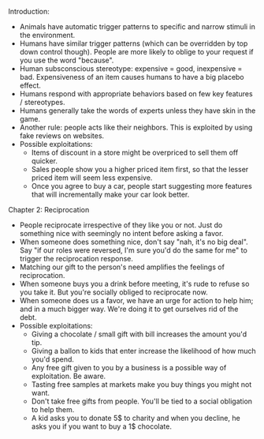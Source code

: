 
Introduction:
- Animals have automatic trigger patterns to specific and narrow stimuli in the environment.
- Humans have similar trigger patterns (which can be overridden by top down control though). People are more likely to oblige to your request if you use the word "because". 
- Human subsconscious stereotype: expensive = good, inexpensive = bad. Expensiveness of an item causes humans to have a big placebo effect.
- Humans respond with appropriate behaviors based on few key features / stereotypes.
- Humans generally take the words of experts unless they have skin in the game. 
- Another rule: people acts like their neighbors. This is exploited by using fake reviews on websites.
- Possible exploitations:
	- Items of discount in a store might be overpriced to sell them off quicker.
	- Sales people show you a higher priced item first, so that the lesser priced item will seem less expensive.
	- Once you agree to buy a car, people start suggesting more features that will incrementally make your car look better.

Chapter 2: Reciprocation
- People reciprocate irrespective of they like you or not. Just do something nice with seemingly no intent before asking a favor. 
- When someone does something nice, don't say "nah, it's no big deal". Say "if our roles were reversed, I'm sure you'd do the same for me" to trigger the reciprocation response.
- Matching our gift to the person's need amplifies the feelings of reciprocation.
- When someone buys you a drink before meeting, it's rude to refuse so you take it. But you're socially obliged to reciprocate now. 
- When someone does us a favor, we have an urge for action to help him; and in a much bigger way. We're doing it to get ourselves rid of the debt.  
- Possible exploitations:
	- Giving a chocolate / small gift with bill increases the amount you'd tip.
	- Giving a ballon to kids that enter increase the likelihood of how much you'd spend. 
	- Any free gift given to you by a business is a possible way of exploitation. Be aware.
	- Tasting free samples at markets make you buy things you might not want. 
	- Don't take free gifts from people. You'll be tied to a social obligation to help them.
	- A kid asks you to donate 5$ to charity and when you decline, he asks you if you want to buy a 1$ chocolate. 































